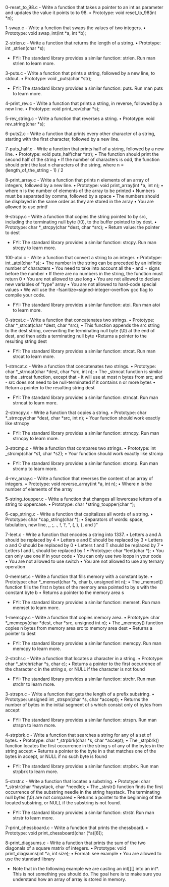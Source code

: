0-reset_to_98.c - Write a function that takes a pointer to an int as parameter and updates the value it points to to 98.
      • Prototype: void reset_to_98(int *n);

1-swap.c - Write a function that swaps the values of two integers.
      • Prototype: void swap_int(int *a, int *b);

2-strlen.c - Write a function that returns the length of a string.
      • Prototype: int _strlen(char *s);
- FYI: The standard library provides a similar function: strlen. Run man strlen to learn more.

3-puts.c - Write a function that prints a string, followed by a new line, to stdout.
      • Prototype: void _puts(char *str);
- FYI: The standard library provides a similar function: puts. Run man puts to learn more.

4-print_rev.c - Write a function that prints a string, in reverse, followed by a new line.
      • Prototype: void print_rev(char *s);

5-rev_string.c - Write a function that reverses a string.
      • Prototype: void rev_string(char *s);

6-puts2.c - Write a function that prints every other character of a string, starting with the first character, followed by a new line.

7-puts_half.c - Write a function that prints half of a string, followed by a new line.
	      • Prototype: void puts_half(char *str);
	      • The function should print the second half of the string
	      • If the number of characters is odd, the function should print the last n characters of the string, where n = (length_of_the_string - 1) / 2

8-print_array.c - Write a function that prints n elements of an array of integers, followed by a new line.
      • Prototype: void print_array(int *a, int n);
      • where n is the number of elements of the array to be printed
      • Numbers must be separated by comma, followed by a space
      • The numbers should be displayed in the same order as they are stored in the array
      • You are allowed to use printf

9-strcpy.c - Write a function that copies the string pointed to by src, including the terminating null byte (\0), to the buffer pointed to by dest.
	• Prototype: char *_strcpy(char *dest, char *src);
	• Return value: the pointer to dest
- FYI: The standard library provides a similar function: strcpy. Run man strcpy to learn more.

100-atoi.c - Write a function that convert a string to an integer.
      • Prototype: int _atoi(char *s);
      • The number in the string can be preceded by an infinite number of characters
      • You need to take into account all the - and + signs before the number
      • If there are no numbers in the string, the function must return 0
      • You are not allowed to use long
      • You are not allowed to declare new variables of “type” array
      • You are not allowed to hard-code special values
      • We will use the -fsanitize=signed-integer-overflow gcc flag to compile your code.
- FYI: The standard library provides a similar function: atoi. Run man atoi to learn more.

0-strcat.c - Write a function that concatenates two strings.
	• Prototype: char *_strcat(char *dest, char *src);
	• This function appends the src string to the dest string, overwriting the terminating null byte (\0) at the end of dest, and then adds a terminating null byte
	•Returns a pointer to the resulting string dest
- FYI: The standard library provides a similar function: strcat. Run man strcat to learn more.

1-strncat.c - Write a function that concatenates two strings.
      • Prototype: char *_strncat(char *dest, char *src, int n);
      • The _strncat function is similar to the _strcat function, except that
      	  - it will use at most n bytes from src; and
     	  - src does not need to be null-terminated if it contains n or more bytes
      • Return a pointer to the resulting string dest
- FYI: The standard library provides a similar function: strncat. Run man strncat to learn more.

2-strncpy.c - Write a function that copies a string.
	    • Prototype: char *_strncpy(char *dest, char *src, int n);
	    • Your function should work exactly like strncpy
 - FYI: The standard library provides a similar function: strncpy. Run man strncpy to learn more.

3-strcmp.c - Write a function that compares two strings.
      	    • Prototype: int _strcmp(char *s1, char *s2);
	    • Your function should work exactly like strcmp
 - FYI: The standard library provides a similar function: strcmp. Run man strcmp to learn more.

4-rev_array.c - Write a function that reverses the content of an array of integers.
      	    • Prototype: void reverse_array(int *a, int n);
	    • Where n is the number of elements of the array

5-string_toupper.c - Write a function that changes all lowercase letters of a string to uppercase.
	    • Prototype: char *string_toupper(char *);

6-cap_string.c - Write a function that capitalizes all words of a string.
      	    • Prototype: char *cap_string(char *);
	    • Separators of words: space, tabulation, new line, ,, ;, ., !, ?, ", (, ), {, and }"

7-leet.c - Write a function that encodes a string into 1337.
      • Letters a and A should be replaced by 4
      • Letters e and E should be replaced by 3
      • Letters o and O should be replaced by 0
      • Letters t and T should be replaced by 7
      • Letters l and L should be replaced by 1
      • Prototype: char *leet(char *);
      • You can only use one if in your code
      • You can only use two loops in your code
      • You are not allowed to use switch
      • You are not allowed to use any ternary operation

0-memset.c - Write a function that fills memory with a constant byte.
      • Prototype: char *_memset(char *s, char b, unsigned int n);
      • The _memset() function fills the first n bytes of the memory area pointed to by s with the constant byte b
      • Returns a pointer to the memory area s
- FYI: The standard library provides a similar function: memset. Run man memset to learn more.

1-memcpy.c - Write a function that copies memory area.
      • Prototype: char *_memcpy(char *dest, char *src, unsigned int n);
      • The _memcpy() function copies n bytes from memory area src to memory area dest
      • Returns a pointer to dest
- FYI: The standard library provides a similar function: memcpy. Run man memcpy to learn more.

2-strchr.c - Write a function that locates a character in a string.
      • Prototype: char *_strchr(char *s, char c);
      • Returns a pointer to the first occurrence of the character c in the string s, or NULL if the character is not found
- FYI: The standard library provides a similar function: strchr. Run man strchr to learn more.

3-strspn.c - Write a function that gets the length of a prefix substring.
      • Prototype: unsigned int _strspn(char *s, char *accept);
      • Returns the number of bytes in the initial segment of s which consist only of bytes from accept
- FYI: The standard library provides a similar function: strspn. Run man strspn to learn more.

4-strpbrk.c - Write a function that searches a string for any of a set of bytes.
      • Prototype: char *_strpbrk(char *s, char *accept);
      • The _strpbrk() function locates the first occurrence in the string s of any of the bytes in the string accept
      • Returns a pointer to the byte in s that matches one of the bytes in accept, or NULL if no such byte is found
- FYI: The standard library provides a similar function: strpbrk. Run man strpbrk to learn more.

5-strstr.c - Write a function that locates a substring.
      • Prototype: char *_strstr(char *haystack, char *needle);
      • The _strstr() function finds the first occurrence of the substring needle in the string haystack. The terminating null bytes (\0) are not compared
      • Returns a pointer to the beginning of the located substring, or NULL if the substring is not found.
- FYI: The standard library provides a similar function: strstr. Run man strstr to learn more.

7-print_chessboard.c - Write a function that prints the chessboard.
      • Prototype: void print_chessboard(char (*a)[8]);

8-print_diagsums.c - Write a function that prints the sum of the two diagonals of a square matrix of integers.
      • Prototype: void print_diagsums(int *a, int size);
      • Format: see example
      • You are allowed to use the standard library
- Note that in the following example we are casting an int[][] into an int*. This is not something you should do. The goal here is to make sure you understand how an array of array is stored in memory.